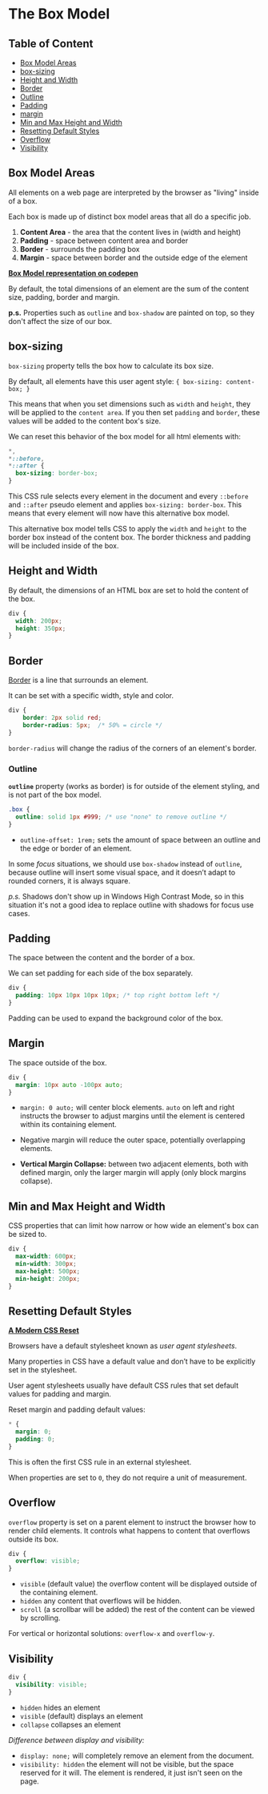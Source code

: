 # The Box Model

## Table of Content

- [Box Model Areas](#box-model-areas)
- [box-sizing](#box-sizing)
- [Height and Width](#height-and-width)
- [Border](#border)
- [Outline](#outline)
- [Padding](#padding)
- [margin](#margin)
- [Min and Max Height and Width](#min-and-max-height-and-width)
- [Resetting Default Styles](#resetting-default-styles)
- [Overflow](#overflow)
- [Visibility](#visibility)

## Box Model Areas

All elements on a web page are interpreted by the browser as "living" inside of a box.

Each box is made up of distinct box model areas that all do a specific job.

1. **Content Area** - the area that the content lives in (width and height)
2. **Padding** - space between content area and border
3. **Border** - surrounds the padding box
4. **Margin** - space between border and the outside edge of the element

[**Box Model representation on codepen**](https://codepen.io/web-dot-dev/pen/BaReoEV)

By default, the total dimensions of an element are the sum of the content size, padding, border and margin.

**p.s.** Properties such as `outline` and `box-shadow` are painted on top, so they don't affect the size of our box.

## box-sizing

`box-sizing` property tells the box how to calculate its box size.

By default, all elements have this user agent style: `{ box-sizing: content-box; }`

This means that when you set dimensions such as `width` and `height`, they will be applied to the `content area`. If you then set `padding` and `border`, these values will be added to the content box's size.

We can reset this behavior of the box model for all html elements with:

```css
*,
*::before,
*::after {
  box-sizing: border-box;
}
```

This CSS rule selects every element in the document and every `::before` and `::after` pseudo element and applies `box-sizing: border-box`. This means that every element will now have this alternative box model.

This alternative box model tells CSS to apply the `width` and `height` to the border box instead of the content box. The border thickness and padding will be included inside of the box.

## Height and Width

By default, the dimensions of an HTML box are set to hold the content of the box.

```css
div {
  width: 200px;
  height: 350px;
}
```

## Border

[Border](https://web.dev/learn/css/borders/) is a line that surrounds an element.

It can be set with a specific width, style and color.

```CSS
div {
    border: 2px solid red;
    border-radius: 5px;  /* 50% = circle */
}
```

`border-radius` will change the radius of the corners of an element's border.

### Outline

**`outline`** property (works as border) is for outside of the element styling, and is not part of the box model.

```css
.box {
  outline: solid 1px #999; /* use "none" to remove outline */
}
```

- `outline-offset: 1rem;` sets the amount of space between an outline and the edge or border of an element.

In some _focus_ situations, we should use `box-shadow` instead of `outline`, because outline will insert some visual space, and it doesn’t adapt to rounded corners, it is always square.

_p.s._ Shadows don't show up in Windows High Contrast Mode, so in this situation it's not a good idea to replace outline with shadows for focus use cases.

## Padding

The space between the content and the border of a box.

We can set padding for each side of the box separately.

```css
div {
  padding: 10px 10px 10px 10px; /* top right bottom left */
}
```

Padding can be used to expand the background color of the box.

## Margin

The space outside of the box.

```css
div {
  margin: 10px auto -100px auto;
}
```

- `margin: 0 auto;` will center block elements. `auto` on left and right instructs the browser to adjust margins until the element is centered within its containing element.

- Negative margin will reduce the outer space, potentially overlapping elements.

- **Vertical Margin Collapse:** between two adjacent elements, both with defined margin, only the larger margin will apply (only block margins collapse).

## Min and Max Height and Width

CSS properties that can limit how narrow or how wide an element's box can be sized to.

```css
div {
  max-width: 600px;
  min-width: 300px;
  max-height: 500px;
  min-height: 200px;
}
```

## Resetting Default Styles

[**A Modern CSS Reset**](https://andy-bell.co.uk/a-modern-css-reset/)

Browsers have a default stylesheet known as _user agent stylesheets_.

Many properties in CSS have a default value and don’t have to be explicitly set in the stylesheet.

User agent stylesheets usually have default CSS rules that set default values for padding and margin.

Reset margin and padding default values:

```css
* {
  margin: 0;
  padding: 0;
}
```

This is often the first CSS rule in an external stylesheet.

When properties are set to `0`, they do not require a unit of measurement.

## Overflow

`overflow` property is set on a parent element to instruct the browser how to render child elements. It controls what happens to content that overflows outside its box.

```css
div {
  overflow: visible;
}
```

- `visible` (default value) the overflow content will be displayed outside of the containing element.
- `hidden` any content that overflows will be hidden.
- `scroll` (a scrollbar will be added) the rest of the content can be viewed by scrolling.

For vertical or horizontal solutions: `overflow-x` and `overflow-y`.

## Visibility

```css
div {
  visibility: visible;
}
```

- `hidden` hides an element
- `visible` (default) displays an element
- `collapse` collapses an element

_Difference between display and visibility:_

- `display: none;` will completely remove an element from the document.
- `visibility: hidden` the element will not be visible, but the space reserved for it will. The element is rendered, it just isn't seen on the page.
